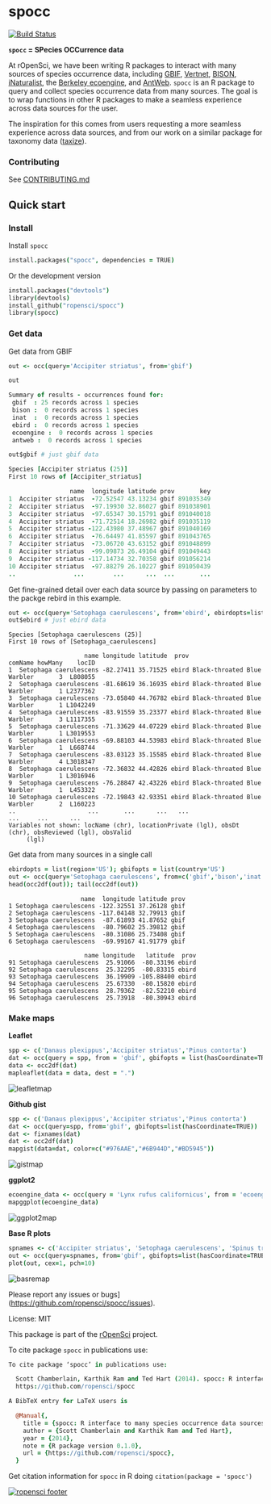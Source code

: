 spocc
========

[![Build Status](https://api.travis-ci.org/ropensci/spocc.png)](https://travis-ci.org/ropensci/spocc)

**`spocc` = SPecies OCCurrence data**


At rOpenSci, we have been writing R packages to interact with many sources of species occurrence data, including [GBIF][gbif], [Vertnet][vertnet], [BISON][bison], [iNaturalist][inat], the [Berkeley ecoengine][ecoengine], and [AntWeb][antweb]. `spocc` is an R package to query and collect species occurrence data from many sources. The goal is to wrap functions in other R packages to make a seamless experience across data sources for the user.

The inspiration for this comes from users requesting a more seamless experience across data sources, and from our work on a similar package for taxonomy data ([taxize][taxize]).

### Contributing

See [CONTRIBUTING.md](CONTRIBUTING.md)

## Quick start

### Install

Install `spocc`

```coffee
install.packages("spocc", dependencies = TRUE)
```

Or the development version

```coffee
install.packages("devtools")
library(devtools)
install_github("ropensci/spocc")
library(spocc)
```

### Get data

Get data from GBIF

```coffee
out <- occ(query='Accipiter striatus', from='gbif')
```

```coffee
out
```

```coffee
Summary of results - occurrences found for:
 gbif  : 25 records across 1 species
 bison :  0 records across 1 species
 inat  :  0 records across 1 species
 ebird :  0 records across 1 species
 ecoengine :  0 records across 1 species
 antweb :  0 records across 1 species
```

```coffee
out$gbif # just gbif data
```

```coffee
Species [Accipiter striatus (25)]
First 10 rows of [Accipiter_striatus]

                 name  longitude latitude prov       key
1  Accipiter striatus  -72.52547 43.13234 gbif 891035349
2  Accipiter striatus  -97.19930 32.86027 gbif 891038901
3  Accipiter striatus  -97.65347 30.15791 gbif 891040018
4  Accipiter striatus  -71.72514 18.26982 gbif 891035119
5  Accipiter striatus -122.43980 37.48967 gbif 891040169
6  Accipiter striatus  -76.64497 41.85597 gbif 891043765
7  Accipiter striatus  -73.06720 43.63152 gbif 891048899
8  Accipiter striatus  -99.09873 26.49104 gbif 891049443
9  Accipiter striatus -117.14734 32.70358 gbif 891056214
10 Accipiter striatus  -97.88279 26.10227 gbif 891050439
..                ...        ...      ...  ...       ...
```

Get fine-grained detail over each data source by passing on parameters to the packge rebird in this example.

```coffee
out <- occ(query='Setophaga caerulescens', from='ebird', ebirdopts=list(region='US'))
out$ebird # just ebird data
```


```
Species [Setophaga caerulescens (25)]
First 10 rows of [Setophaga_caerulescens]

                     name longitude latitude  prov                     comName howMany    locID
1  Setophaga caerulescens -82.27411 35.71525 ebird Black-throated Blue Warbler       3  L808055
2  Setophaga caerulescens -81.68619 36.16935 ebird Black-throated Blue Warbler       1 L2377362
3  Setophaga caerulescens -73.05840 44.76782 ebird Black-throated Blue Warbler       1 L1042249
4  Setophaga caerulescens -83.91559 35.23377 ebird Black-throated Blue Warbler       3 L1117355
5  Setophaga caerulescens -71.33629 44.07229 ebird Black-throated Blue Warbler       1 L3019553
6  Setophaga caerulescens -69.88103 44.53983 ebird Black-throated Blue Warbler       1  L668744
7  Setophaga caerulescens -83.03123 35.15585 ebird Black-throated Blue Warbler       4 L3018347
8  Setophaga caerulescens -72.36832 44.42826 ebird Black-throated Blue Warbler       1 L3016946
9  Setophaga caerulescens -76.28847 42.43226 ebird Black-throated Blue Warbler       1  L453322
10 Setophaga caerulescens -72.19843 42.93351 ebird Black-throated Blue Warbler       2  L160223
..                    ...       ...      ...   ...                         ...     ...      ...
Variables not shown: locName (chr), locationPrivate (lgl), obsDt (chr), obsReviewed (lgl), obsValid
     (lgl)
```

Get data from many sources in a single call

```coffee
ebirdopts = list(region='US'); gbifopts = list(country='US')
out <- occ(query='Setophaga caerulescens', from=c('gbif','bison','inat','ebird'), gbifopts=gbifopts, ebirdopts=ebirdopts)
head(occ2df(out)); tail(occ2df(out))
```

```
                    name  longitude latitude prov
1 Setophaga caerulescens -122.32551 37.26128 gbif
2 Setophaga caerulescens -117.04148 32.79913 gbif
3 Setophaga caerulescens  -87.61893 41.87652 gbif
4 Setophaga caerulescens  -80.79602 25.39812 gbif
5 Setophaga caerulescens  -80.31086 25.73408 gbif
6 Setophaga caerulescens  -69.99167 41.91779 gbif

                     name longitude   latitude  prov
91 Setophaga caerulescens  25.91066  -80.33196 ebird
92 Setophaga caerulescens  25.32295  -80.83315 ebird
93 Setophaga caerulescens  36.19909 -105.88400 ebird
94 Setophaga caerulescens  25.67330  -80.15820 ebird
95 Setophaga caerulescens  28.79362  -82.52210 ebird
96 Setophaga caerulescens  25.73918  -80.30943 ebird
```

### Make maps

**Leaflet**

```coffee
spp <- c('Danaus plexippus','Accipiter striatus','Pinus contorta')
dat <- occ(query = spp, from = 'gbif', gbifopts = list(hasCoordinate=TRUE))
data <- occ2df(dat)
mapleaflet(data = data, dest = ".")
```

![leafletmap](http://f.cl.ly/items/3w2Y1E3Z0T2T2z40310K/Screen%20Shot%202014-02-09%20at%2010.38.10%20PM.png)


**Github gist**

```coffee
spp <- c('Danaus plexippus','Accipiter striatus','Pinus contorta')
dat <- occ(query=spp, from='gbif', gbifopts=list(hasCoordinate=TRUE))
dat <- fixnames(dat)
dat <- occ2df(dat)
mapgist(data=dat, color=c("#976AAE","#6B944D","#BD5945"))
```

![gistmap](http://f.cl.ly/items/343l2G0A2J3T0n2t433W/Screen%20Shot%202014-02-09%20at%2010.40.57%20PM.png)


**ggplot2**

```coffee
ecoengine_data <- occ(query = 'Lynx rufus californicus', from = 'ecoengine')
mapggplot(ecoengine_data)
```

![ggplot2map](http://f.cl.ly/items/1U1R0E0G392l2q362V33/Screen%20Shot%202014-02-09%20at%2010.44.59%20PM.png)


**Base R plots**

```coffee
spnames <- c('Accipiter striatus', 'Setophaga caerulescens', 'Spinus tristis')
out <- occ(query=spnames, from='gbif', gbifopts=list(hasCoordinate=TRUE))
plot(out, cex=1, pch=10)
```

![basremap](http://f.cl.ly/items/3O13330W3w3Z0H3u1X0s/Screen%20Shot%202014-02-09%20at%2010.46.25%20PM.png)


Please report any issues or bugs](https://github.com/ropensci/spocc/issues).

License: MIT

This package is part of the [rOpenSci](http://ropensci.org/packages) project.

To cite package `spocc` in publications use:

```coffee
To cite package ‘spocc’ in publications use:

  Scott Chamberlain, Karthik Ram and Ted Hart (2014). spocc: R interface to many species occurrence data sources. R package version 0.1.0.
  https://github.com/ropensci/spocc

A BibTeX entry for LaTeX users is

  @Manual{,
    title = {spocc: R interface to many species occurrence data sources},
    author = {Scott Chamberlain and Karthik Ram and Ted Hart},
    year = {2014},
    note = {R package version 0.1.0},
    url = {https://github.com/ropensci/spocc},
  }
```

Get citation information for `spocc` in R doing `citation(package = 'spocc')`

[![ropensci footer](http://ropensci.org/public_images/github_footer.png)](http://ropensci.org)

[gbif]: https://github.com/ropensci/rgbif
[vertnet]: https://github.com/ropensci/rvertnet
[bison]: https://github.com/ropensci/rbison
[inat]: https://github.com/ropensci/rinat
[taxize]: https://github.com/ropensci/taxize
[ecoengine]: https://github.com/ropensci/ecoengine
[antweb]: http://antweb.org/
